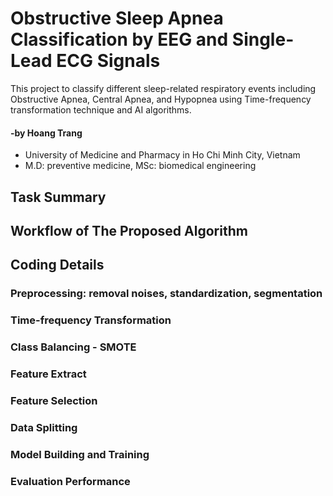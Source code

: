 # Obstructive Sleep Apnea Classification by EEG and Single-Lead ECG Signals
This project to classify different sleep-related respiratory events including Obstructive Apnea, Central Apnea, and Hypopnea using Time-frequency transformation technique and AI algorithms.
#### -by Hoang Trang
* University of Medicine and Pharmacy in Ho Chi Minh City, Vietnam
* M.D: preventive medicine, MSc: biomedical engineering
## Task Summary
## Workflow of The Proposed Algorithm
## Coding Details
### Preprocessing: removal noises, standardization, segmentation
### Time-frequency Transformation
### Class Balancing - SMOTE
### Feature Extract
### Feature Selection
### Data Splitting
### Model Building and Training
### Evaluation Performance



